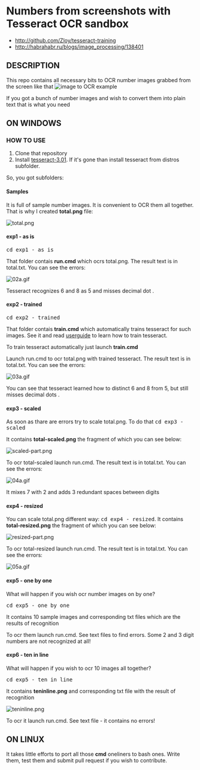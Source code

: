 # Numbers from screenshots with Tesseract OCR sandbox 

* http://github.com/Zloy/tesseract-training
* http://habrahabr.ru/blogs/image_processing/138401 



## DESCRIPTION

This repo contains all necessary bits to OCR number images grabbed from the screen like that 
![image to OCR example](https://github.com/Zloy/tesseract-training/raw/master/samples/pot0007.png "image to OCR example]")

If you got a bunch of number images and wish to convert them into plain text that is what you need



## ON WINDOWS


### HOW TO USE

1. Clone that repository
2. Install [tesseract-3.01](http://code.google.com/p/tesseract-ocr/downloads/detail?name=tesseract-ocr-setup-3.01-1.exe). If it's gone than install tesseract from distros subfolder.

So, you got subfolders:


#### Samples

It is full of sample number images. It is convenient to OCR them all together. That is why I created <b>total.png</b> file:

![total.png](https://github.com/Zloy/tesseract-training/raw/master/total.png "total.png")


#### exp1 - as is

<tt>cd exp1 - as is</tt>

That folder contais <b>run.cmd</b> which ocrs total.png. The result text is in total.txt. You can see the errors:

![02a.gif](https://github.com/Zloy/tesseract-training/raw/master/images/02a.gif "02a.gif")

Tesseract recognizes 6 and 8 as 5 and misses decimal dot .


#### exp2 - trained

<tt>cd exp2 - trained</tt>

That folder contais <b>train.cmd</b> which automatically trains tesseract for such images. See it and read [userguide](http://code.google.com/p/tesseract-ocr/wiki/TrainingTesseract3) to learn how to train tesseract. 

To train tesseract automatically just launch <b>train.cmd</b>

Launch run.cmd to ocr total.png with trained tesseract. The result text is in total.txt. You can see the errors:

![03a.gif](https://github.com/Zloy/tesseract-training/raw/master/images/03a.gif "03a.gif")

You can see that tesseract learned how to distinct 6 and 8 from 5, but still misses decimal dots .


#### exp3 - scaled

As soon as thare are errors try to scale total.png. To do that <tt>cd exp3 - scaled</tt>

It contains <b>total-scaled.png</b> the fragment of which you can see below:

![scaled-part.png](https://github.com/Zloy/tesseract-training/raw/master/images/scaled-part.png "scaled-part.png")

To ocr total-scaled launch run.cmd. The result text is in total.txt. You can see the errors:

![04a.gif](https://github.com/Zloy/tesseract-training/raw/master/images/04a.gif "04a.gif")

It mixes 7 with 2 and adds 3 redundant spaces between digits


#### exp4 - resized

You can scale total.png different way: <tt>cd exp4 - resized</tt>. It contains <b>total-resized.png</b> the fragment of which you can see below:

![resized-part.png](https://github.com/Zloy/tesseract-training/raw/master/images/resized-part.png "resized-part.png")

To ocr total-resized launch run.cmd. The result text is in total.txt. You can see the errors:

![05a.gif](https://github.com/Zloy/tesseract-training/raw/master/images/05a.gif "05a.gif")


#### exp5 - one by one

What will happen if you wish ocr number images on by one?

<tt>cd exp5 - one by one</tt>

It contains 10 sample images and corresponding txt files which are the results of recognition

To ocr them launch run.cmd. See text files to find errors. Some 2 and 3 digit numbers are not recognized at all!


#### exp6 - ten in line

What will happen if you wish to ocr 10 images all together?

<tt>cd exp5 - ten in line</tt>

It contains <b>teninline.png</b> and corresponding txt file with the result of recognition

![teninline.png](https://github.com/Zloy/tesseract-training/blob/master/exp6%20-%20ten%20in%20line/teninline.png "teninline.png")

To ocr it launch run.cmd. See text file - it contains no errors!


## ON LINUX

It takes little efforts to port all those <b>cmd</b> oneliners to bash ones. Write them, test them and submit pull request if you wish to contribute.
